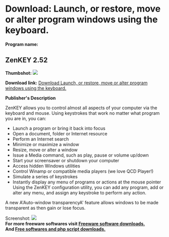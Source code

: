 # Download: Launch, or restore, move or alter program windows using the keyboard.

**Program name:**

## ZenKEY 2.52

  
**Thumbshot:** ![](http://www.freewarefiles.com/screenshot/zenkey_md.jpg)   
  
**Download link:** [Download Launch, or restore, move or alter program windows using the keyboard.](http://freesoftwares.boysofts.com/ZenKEY_program_13155.html)  
  


**Publisher's Description**  
  


ZenKEY allows you to control almost all aspects of your computer via the keyboard and mouse. Using keystrokes that work no matter what program you are in, you can: 

  * Launch a program or bring it back into focus 
  * Open a document, folder or Internet resource 
  * Perform an Internet search 
  * Minimize or maximize a window 
  * Resize, move or alter a window 
  * Issue a Media command, such as play, pause or volume up/down 
  * Start your screensaver or shutdown your computer 
  * Access hidden Windows utilities 
  * Control Winamp or compatible media players (we love QCD Player!) 
  * Simulate a series of keystrokes 
  * Instantly display any menu of programs or actions at the mouse pointer 
Using the ZenKEY configuration utility, you can add any program, add or alter any menu, and assign any keystroke to perform any action. 

A new A'Auto-window transparencyA' feature allows windows to be made transparent as then gain or lose focus.

  
  
Screenshot: ![](http://www.freewarefiles.com/screenshot/zenkey.jpg)   
**For more freeware softwares visit [Freeware software downloads.](http://freesoftwares.boysofts.com/)**   
**And [Free softwares and php script downloads.](http://www.boysofts.com/)**
